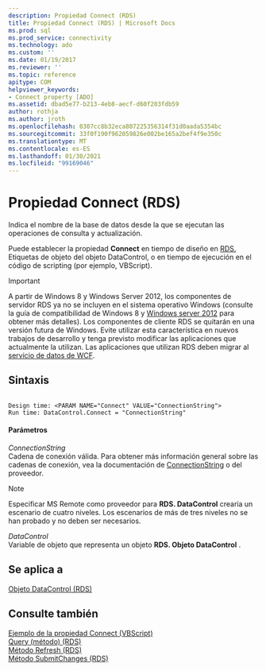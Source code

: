 ```yaml
---
description: Propiedad Connect (RDS)
title: Propiedad Connect (RDS) | Microsoft Docs
ms.prod: sql
ms.prod_service: connectivity
ms.technology: ado
ms.custom: ''
ms.date: 01/19/2017
ms.reviewer: ''
ms.topic: reference
apitype: COM
helpviewer_keywords:
- Connect property [ADO]
ms.assetid: dbad5e77-b213-4eb8-aecf-d60f203fdb59
author: rothja
ms.author: jroth
ms.openlocfilehash: 0307cc8b32eca807225356314f31d0aada5354bc
ms.sourcegitcommit: 33f0f190f962059826e002be165a2bef4f9e350c
ms.translationtype: MT
ms.contentlocale: es-ES
ms.lasthandoff: 01/30/2021
ms.locfileid: "99169046"
---
```

# <a name="connect-property-rds"></a>Propiedad Connect (RDS)
Indica el nombre de la base de datos desde la que se ejecutan las operaciones de consulta y actualización.  
  
 Puede establecer la propiedad **Connect** en tiempo de diseño en [RDS.](./datacontrol-object-rds.md) Etiquetas de objeto del objeto DataControl, o en tiempo de ejecución en el código de scripting (por ejemplo, VBScript).  
  
> [!IMPORTANT]
>  A partir de Windows 8 y Windows Server 2012, los componentes de servidor RDS ya no se incluyen en el sistema operativo Windows (consulte la guía de compatibilidad de Windows 8 y [Windows server 2012](https://www.microsoft.com/download/details.aspx?id=27416) para obtener más detalles). Los componentes de cliente RDS se quitarán en una versión futura de Windows. Evite utilizar esta característica en nuevos trabajos de desarrollo y tenga previsto modificar las aplicaciones que actualmente la utilizan. Las aplicaciones que utilizan RDS deben migrar al [servicio de datos de WCF](/dotnet/framework/wcf/).  
  
## <a name="syntax"></a>Sintaxis  
  
```  
  
Design time: <PARAM NAME="Connect" VALUE="ConnectionString">  
Run time: DataControl.Connect = "ConnectionString"  
```  
  
#### <a name="parameters"></a>Parámetros  
 *ConnectionString*  
 Cadena de conexión válida. Para obtener más información general sobre las cadenas de conexión, vea la documentación de [ConnectionString](../ado-api/connectionstring-property-ado.md) o del proveedor.  
  
> [!NOTE]
>  Especificar MS Remote como proveedor para **RDS. DataControl** crearía un escenario de cuatro niveles. Los escenarios de más de tres niveles no se han probado y no deben ser necesarios.  
  
 *DataControl*  
 Variable de objeto que representa un objeto **RDS. Objeto DataControl** .  
  
## <a name="applies-to"></a>Se aplica a  
 [Objeto DataControl (RDS)](./datacontrol-object-rds.md)  
  
## <a name="see-also"></a>Consulte también  
 [Ejemplo de la propiedad Connect (VBScript)](./connect-property-example-vbscript.md)   
 [Query (método) (RDS)](./query-method-rds.md)   
 [Método Refresh (RDS)](./refresh-method-rds.md)   
 [Método SubmitChanges (RDS)](./submitchanges-method-rds.md)